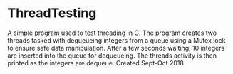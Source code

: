 # ThreadTesting
A simple program used to test threading in C. The program creates two threads tasked with dequeueing integers from a queue using a Mutex lock to ensure safe data manipulation. After a few seconds waiting, 10 integers are inserted into the queue for dequeueing. The threads activity is then printed as the integers are dequeue. Created Sept-Oct 2018
